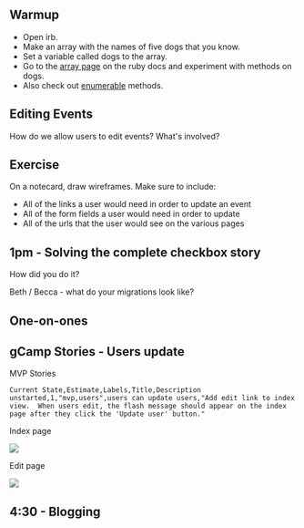 ## Warmup
* Open irb.  
* Make an array with the names of five dogs that you know.
* Set a variable called dogs to the array.
* Go to the [array page](http://www.ruby-doc.org/core-2.1.3/Array.html) on the ruby docs and experiment with methods on dogs.
* Also check out [enumerable](http://ruby-doc.org/core-2.1.4/Enumerable.html) methods.

## Editing Events

How do we allow users to edit events?  What's involved?

## Exercise

On a notecard, draw wireframes.  Make sure to include:

* All of the links a user would need in order to update an event
* All of the form fields a user would need in order to update
* All of the urls that the user would see on the various pages

## 1pm - Solving the complete checkbox story

How did you do it?

Beth / Becca  - what do your migrations look like?

## One-on-ones

## gCamp Stories - Users update

MVP Stories

```
Current State,Estimate,Labels,Title,Description
unstarted,1,"mvp,users",users can update users,"Add edit link to index view.  When users edit, the flash message should appear on the index page after they click the 'Update user' button."
```

Index page

![](https://galvanize.mybalsamiq.com/mockups/2391990.png?key=dd6f91232218fa4d6cbf663738e10e0cfca3e151)

Edit page

![](https://galvanize.mybalsamiq.com/mockups/2374021.png?key=dd6f91232218fa4d6cbf663738e10e0cfca3e151)

## 4:30 - Blogging
